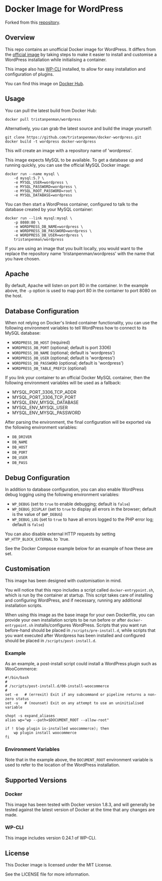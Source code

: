 # Docker Image for WordPress #

Forked from this [repository](https://github.com/tristanpenman/docker-wordpress).

## Overview ##

This repo contains an unofficial Docker image for WordPress. It differs from the [official image](https://hub.docker.com/_/wordpress/) by taking steps to make it easier to install and customise a WordPress installation while initialising a container.

This image also has [WP-CLI](http://wp-cli.org/) installed, to allow for easy installation and configuration of plugins.

You can find this image on [Docker Hub](https://hub.docker.com/r/tristanpenman/wordpress/).

## Usage ##

You can pull the latest build from Docker Hub:

    docker pull tristanpenman/wordpress

Alternatively, you can grab the latest source and build the image yourself:

    git clone https://github.com/tristanpenman/docker-wordpress.git
    docker build -t wordpress docker-wordpress

This will create an image with a repository name of 'wordpress'.

This image expects MySQL to be available. To get a database up and running quickly, you can use the official MySQL Docker image:

    docker run --name mysql \
        -d mysql:5.7 \
        -e MYSQL_USER=wordpress \
        -e MYSQL_PASSWORD=wordpress \
        -e MYSQL_ROOT_PASSWORD=root \
        -e MYSQL_DATABASE=wordpress

You can then start a WordPress container, configured to talk to the database created by your MySQL container:

    docker run --link mysql:mysql \
        -p 8080:80 \
        -e WORDPRESS_DB_NAME=wordpress \
        -e WORDPRESS_DB_PASSWORD=wordpress \
        -e WORDPRESS_DB_USER=wordpress \
        tristanpenman/wordpress

If you are using an image that you built locally, you would want to the replace the repository name 'tristanpenman/wordpress' with the name that you have chosen.

## Apache ##

By default, Apache will listen on port 80 in the container. In the example above, the `-p` option is used to map port 80 in the container to port 8080 on the host.

## Database Configuration ##

When not relying on Docker's linked container functionality, you can use the following environment variables to tell WordPress how to connect to its MySQL database:

 * `WORDPRESS_DB_HOST` (required)
 * `WORDPRESS_DB_PORT` (optional; default is port 3306)
 * `WORDPRESS_DB_NAME` (optional; default is 'wordpress')
 * `WORDPRESS_DB_USER` (optional; default is 'wordpress')
 * `WORDPRESS_DB_PASSWORD` (optional; default is 'wordpress')
 * `WORDPRESS_DB_TABLE_PREFIX` (optional)

If you link your container to an official Docker MySQL container, then the following environment variables will be used as a fallback:

 * MYSQL_PORT_3306_TCP_ADDR
 * MYSQL_PORT_3306_TCP_PORT
 * MYSQL_ENV_MYSQL_DATABASE
 * MYSQL_ENV_MYSQL_USER
 * MYSQL_ENV_MYSQL_PASSWORD

After parsing the environment, the final configuration will be exported via the following environment variables:

 * `DB_DRIVER`
 * `DB_NAME`
 * `DB_HOST`
 * `DB_PORT`
 * `DB_USER`
 * `DB_PASS`

## Debug Configuration ##

In addition to database configuration, you can also enable WordPress debug logging using the following environment variables:

 * `WP_DEBUG` (set to `true` to enable debugging; default is `false`)
 * `WP_DEBUG_DISPLAY` (set to `true` to display all errors in the browser; default is the value of `$WP_DEBUG`)
 * `WP_DEBUG_LOG` (set to `true` to have all errors logged to the PHP error log; default is `false`)

You can also disable external HTTP requests by setting `WP_HTTP_BLOCK_EXTERNAL` to `true.

See the Docker Compose example below for an example of how these are set.

## Customisation ##

This image has been designed with customisation in mind.

You will notice that this repo includes a script called `docker-entrypoint.sh`, which is run by the container at startup. This script takes care of installing and configuring WordPress, and if necessary, running any additional installation scripts.

When using this image as the base image for your own Dockerfile, you can provide your own installation scripts to be run before or after `docker-entrypoint.sh` installs/configures WordPress. Scripts that you want run before-hand should be placed in `/scripts/pre-install.d`, while scripts that you want executed after Wordpress has been installed and configured should be placed in `/scripts/post-install.d`.

### Example ###

As an example, a post-install script could install a WordPress plugin such as WooCommerce:

    #!/bin/bash
    #
    # /scripts/post-install.d/00-install-woocommerce
    #
    set -e   # (errexit) Exit if any subcommand or pipeline returns a non-zero status
    set -u   # (nounset) Exit on any attempt to use an uninitialised variable

    shopt -s expand_aliases
    alias wp="wp --path=$DOCUMENT_ROOT --allow-root"

    if ! $(wp plugin is-installed woocommerce); then
        wp plugin install woocommerce
    fi

### Environment Variables ###

Note that in the example above, the `DOCUMENT_ROOT` environment variable is used to refer to the location of the WordPress installation.

## Supported Versions ##

### Docker ###

This image has been tested with Docker version 1.8.3, and will generally be tested against the latest version of Docker at the time that any changes are made.

### WP-CLI ###

This image includes version 0.24.1 of WP-CLI.

## License ##

This Docker image is licensed under the MIT License.

See the LICENSE file for more information.
